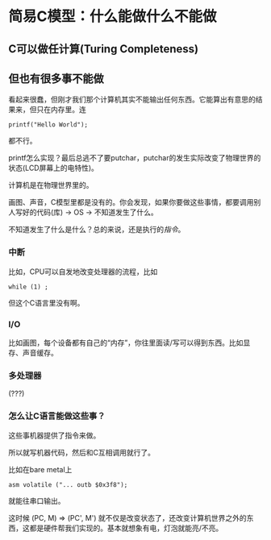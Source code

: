 # 简易C模型：什么能做什么不能做

## C可以做任计算(Turing Completeness)

## 但也有很多事不能做

看起来很蠢，但刚才我们那个计算机其实不能输出任何东西。它能算出有意思的结果来，但只在内存里。连

    printf("Hello World");

都不行。

printf怎么实现？最后总逃不了要putchar，putchar的发生实际改变了物理世界的状态(LCD屏幕上的电特性)。

计算机是在物理世界里的。

画图、声音，C模型里都是没有的。你会发现，如果你要做这些事情，都要调用别人写好的代码(库) -> OS -> 不知道发生了什么。

不知道发生了什么是什么？总的来说，还是执行的*指令*。

### 中断

比如，CPU可以自发地改变处理器的流程，比如

    while (1) ;

但这个C语言里没有啊。

### I/O

比如画图，每个设备都有自己的“内存”，你往里面读/写可以得到东西。比如显存、声音缓存。

### 多处理器

(???)

### 怎么让C语言能做这些事？

这些事机器提供了指令来做。

所以就写机器代码，然后和C互相调用就行了。

比如在bare metal上

    asm volatile ("... outb $0x3f8");

就能往串口输出。

这时候 (PC, M) => (PC', M') 就不仅是改变状态了，还改变计算机世界之外的东西，这都是硬件帮我们实现的。基本就想象有电，灯泡就能亮/不亮。